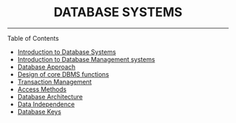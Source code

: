 <h1 align="center">DATABASE SYSTEMS</h1>
<hr/>

Table of Contents

* [Introduction to  Database Systems](./Chapter_01-Introduction-to-database-systems.md)
* [Introduction to Database Management systems](./Chapter_02-Introduction-to-DBMS.md)
* [Database Approach](./Chapter_03-Database-approach.md)
* [Design of core DBMS functions](./Chapter_04-Design-of-core-DBMS-functions.md)
* [Transaction Management](./Chapter_05-Transaction-management.md)
* [Access Methods](./Chapter_06-Acess-methods.md0x05-COMP_214/Chapter_06-Acess-methods.md)
* [Database Architecture](./Chapter_07-Database-architecture.md)
* [Data Independence](./Chapter_08-Data-independence.md)
* [Database Keys](./Chapter_09-Database-keys.md)